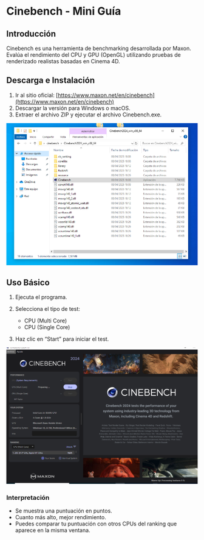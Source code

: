 # Cinebench - Mini Guía

## Introducción

Cinebench es una herramienta de benchmarking desarrollada por Maxon. Evalúa el rendimiento del CPU y GPU (OpenGL) utilizando pruebas de renderizado realistas basadas en Cinema 4D.

## Descarga e Instalación

1. Ir al sitio oficial: [https://www.maxon.net/en/cinebench](https://www.maxon.net/en/cinebench)
2. Descargar la versión para Windows o macOS.
3. Extraer el archivo ZIP y ejecutar el archivo Cinebench.exe.

![Descarga Cinebench](descargarcinebench.png)

## Uso Básico

1. Ejecuta el programa.
2. Selecciona el tipo de test:
   - CPU (Multi Core)
   - CPU (Single Core)

3. Haz clic en “Start” para iniciar el test.

![Ejemplo de Test](ejemplotest.png)

### Interpretación

- Se muestra una puntuación en puntos.
- Cuanto más alto, mejor rendimiento.
- Puedes comparar tu puntuación con otros CPUs del ranking que aparece en la misma ventana.
